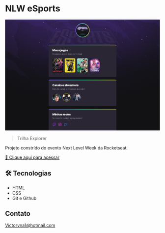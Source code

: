 # NLW eSports 

![preview](./.github/Preview.png)


>Trilha Explorer

Projeto constrído do evento Next Level Week da Rocketseat.

[🔗 Clique aqui para acessar](https://VianaV.github.io/nlw-esports-explorer)

## 🛠️ Tecnologias

- HTML
- CSS
- Git e Github

## Contato

Victorvna1@hotmail.com